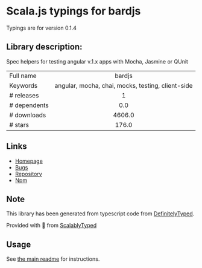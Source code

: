
# Scala.js typings for bardjs

Typings are for version 0.1.4

## Library description:
Spec helpers for testing angular v.1.x apps with Mocha, Jasmine or QUnit

|                    |                 |
| ------------------ | :-------------: |
| Full name          | bardjs |
| Keywords           | angular, mocha, chai, mocks, testing, client-side |
| # releases         | 1 |
| # dependents       | 0.0 |
| # downloads        | 4606.0 |
| # stars            | 176.0 |

## Links
- [Homepage](https://github.com/wardbell/bardjs)
- [Bugs](https://github.com/wardbell/bardjs/issues)
- [Repository](https://github.com/wardbell/bardjs)
- [Npm](https://www.npmjs.com/package/bardjs)
    


## Note
This library has been generated from typescript code from [DefinitelyTyped](https://definitelytyped.org).

Provided with :purple_heart: from [ScalablyTyped](https://github.com/oyvindberg/ScalablyTyped)

## Usage
See [the main readme](../../readme.md) for instructions.


